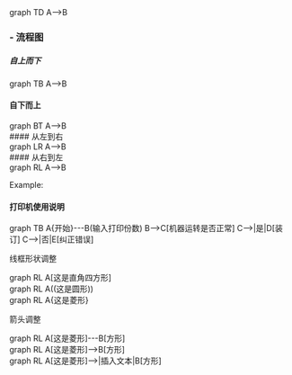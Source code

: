 <div class="mermaid">
graph TD
         A-->B
</div>

### - 流程图

##### 自上而下  

<div class="mermaid">
graph TB
A-->B
</div>

#### 自下而上  

<div class="mermaid">
graph BT
A-->B
</div>
#### 从左到右

<div class="mermaid">
graph LR
A-->B
</div>
#### 从右到左

<div class="mermaid">
graph RL
A-->B
</div>

Example:  

#### 打印机使用说明  

<div class="mermaid">
graph TB
      A{开始}---B(输入打印份数)
      B-->C[机器运转是否正常]
      C-->|是|D[装订]
      C-->|否|E[纠正错误]
</div>

线框形状调整
<div class="mermaid">
graph RL
A[这是直角四方形]
</div>
<div class="mermaid">
graph RL
A((这是圆形))
</div>
<div class="mermaid">
graph RL
A{这是菱形}
</div>

箭头调整  

<div class="mermaid">
graph RL
A[这是菱形]---B[方形]
</div>
<div class="mermaid">
graph RL
A[这是菱形]-->B[方形]
</div>
<div class="mermaid">
graph RL
A[这是菱形]-->|插入文本|B[方形]
</div>

